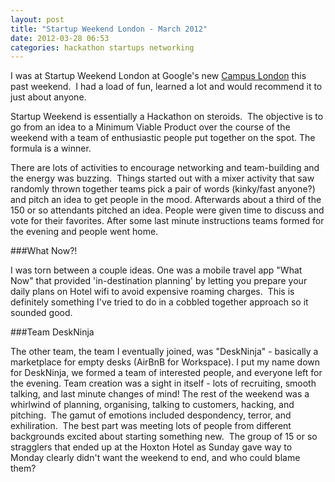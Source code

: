 ```yaml
---
layout: post
title: "Startup Weekend London - March 2012"
date: 2012-03-28 06:53
categories: hackathon startups networking
---
```


I was at Startup Weekend London at Google's new [Campus London]("http://www.campuslondon.com/") this past weekend.  I had a load of fun, learned a lot and would recommend it to just about anyone.

Startup Weekend is essentially a Hackathon on steroids.  The objective is to go from an idea to a Minimum Viable Product over the course of the weekend with a team of enthusiastic people put together on the spot. The formula is a winner.

There are lots of activities to encourage networking and team-building and the energy was buzzing.  Things started out with a mixer activity that saw randomly thrown together teams pick a pair of words (kinky/fast anyone?) and pitch an idea to get people in the mood. Afterwards about a third of the 150 or so attendants pitched an idea. People were given time to discuss and vote for their favorites. After some last minute instructions teams formed for the evening and people went home.

###What Now?!

I was torn between a couple ideas. One was a mobile travel app "What Now" that provided 'in-destination planning' by letting you prepare your daily plans on Hotel wifi to avoid expensive roaming charges.  This is definitely something I've tried to do in a cobbled together approach so it sounded good.

###Team DeskNinja

The other team, the team I eventually joined, was "DeskNinja" - basically a marketplace for empty desks (AirBnB for Workspace). I put my name down for DeskNinja, we formed a team of interested people, and everyone left for the evening. Team creation was a sight in itself - lots of recruiting, smooth talking, and last minute changes of mind!
The rest of the weekend was a whirlwind of planning, organising, talking to customers, hacking, and pitching.  The gamut of emotions included despondency, terror, and exhiliration.  The best part was meeting lots of people from different backgrounds excited about starting something new.  The group of 15 or so stragglers that ended up at the Hoxton Hotel as Sunday gave way to Monday clearly didn't want the weekend to end, and who could blame them?
